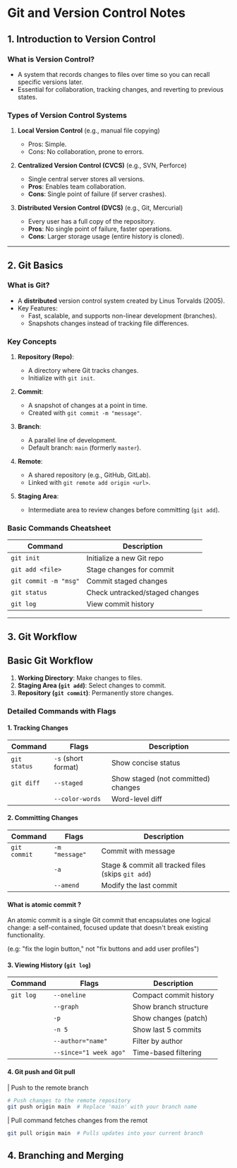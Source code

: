 # **Git and Version Control Notes**


## **1. Introduction to Version Control**

### **What is Version Control?**
- A system that records changes to files over time so you can recall specific versions later.
- Essential for collaboration, tracking changes, and reverting to previous states.

### **Types of Version Control Systems**
1. **Local Version Control** (e.g., manual file copying)  
   - Pros: Simple.  
   - Cons: No collaboration, prone to errors.  

2. **Centralized Version Control (CVCS)** (e.g., SVN, Perforce)  
   - Single central server stores all versions.  
   - **Pros**: Enables team collaboration.  
   - **Cons**: Single point of failure (if server crashes).  

3. **Distributed Version Control (DVCS)** (e.g., Git, Mercurial)  
   - Every user has a full copy of the repository.  
   - **Pros**: No single point of failure, faster operations.  
   - **Cons**: Larger storage usage (entire history is cloned).  

---

## **2. Git Basics**

### **What is Git?**
- A **distributed** version control system created by Linus Torvalds (2005).  
- Key Features:  
  - Fast, scalable, and supports non-linear development (branches).  
  - Snapshots changes instead of tracking file differences.  

### **Key Concepts**
1. **Repository (Repo)**:  
   - A directory where Git tracks changes.  
   - Initialize with `git init`.  

2. **Commit**:  
   - A snapshot of changes at a point in time.  
   - Created with `git commit -m "message"`.  

3. **Branch**:  
   - A parallel line of development.  
   - Default branch: `main` (formerly `master`).  

4. **Remote**:  
   - A shared repository (e.g., GitHub, GitLab).  
   - Linked with `git remote add origin <url>`.  

5. **Staging Area**:  
   - Intermediate area to review changes before committing (`git add`).  

### **Basic Commands Cheatsheet**
| Command | Description |
|---------|-------------|
| `git init` | Initialize a new Git repo |
| `git add <file>` | Stage changes for commit |
| `git commit -m "msg"` | Commit staged changes |
| `git status` | Check untracked/staged changes |
| `git log` | View commit history |

---

## **3. Git Workflow**

## **Basic Git Workflow**
1. **Working Directory**: Make changes to files.
2. **Staging Area (`git add`)**: Select changes to commit.
3. **Repository (`git commit`)**: Permanently store changes.

### **Detailed Commands with Flags**

#### **1. Tracking Changes**
| Command | Flags | Description |
|---------|-------|-------------|
| `git status` | `-s` (short format) | Show concise status |
| `git diff` | `--staged` | Show staged (not committed) changes |
| | `--color-words` | Word-level diff |

#### **2. Committing Changes**
| Command | Flags | Description |
|---------|-------|-------------|
| `git commit` | `-m "message"` | Commit with message |
| | `-a` | Stage & commit all tracked files (skips `git add`) |
| | `--amend` | Modify the last commit |

####  What is **atomic commit** ?

An atomic commit is a single Git commit that encapsulates one logical change: a self-contained, focused update that doesn't break existing functionality.

(e.g: "fix the login button," not "fix buttons and add user profiles")

#### **3. Viewing History (`git log`)**
| Command | Flags | Description |
|---------|-------|-------------|
| `git log` | `--oneline` | Compact commit history |
| | `--graph` | Show branch structure |
| | `-p` | Show changes (patch) |
| | `-n 5` | Show last 5 commits |
| | `--author="name"` | Filter by author |
| | `--since="1 week ago"` | Time-based filtering |

#### **4. Git push and Git pull**
| Push to the remote branch 
```bash
# Push changes to the remote repository
git push origin main  # Replace 'main' with your branch name
```
| Pull command fetches changes from the remot
```bash
git pull origin main  # Pulls updates into your current branch
```

## **4. Branching and Merging**